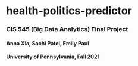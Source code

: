 # health-politics-predictor

### CIS 545 (Big Data Analytics) Final Project
#### Anna Xia, Sachi Patel, Emily Paul
#### University of Pennsylvania, Fall 2021
